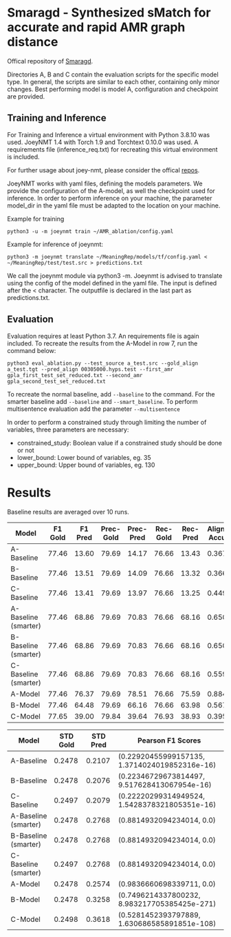 # Smaragd - Synthesized sMatch for accurate and rapid AMR graph distance
Offical repository of [Smaragd](https://arxiv.org/abs/2203.13226).

Directories A, B and C contain the evaluation scripts for the specific model type. In general, the scripts are similar 
to each other, containing only minor changes. Best performing model is model A, configuration and checkpoint
are provided.

## Training and Inference

For Training and Inference a virtual environment with Python 3.8.10 was used. JoeyNMT 1.4 with Torch 1.9 and 
Torchtext 0.10.0 was used. A requirements file (inference_req.txt) for recreating this virtual environment is included.
 
For further usage about joey-nmt, please consider the offical [repos](https://github.com/joeynmt/joeynmt).

JoeyNMT works with yaml files, defining the models parameters. We provide the configuration of the A-model, as
well the checkpoint used for inference. In order to perform inference on your machine, the parameter model_dir
in the yaml file must be adapted to the location on your machine.

Example for training
```
python3 -u -m joeynmt train ~/AMR_ablation/config.yaml
```

Example for inference of joeynmt:
```
python3 -m joeynmt translate ~/MeaningRep/models/tf/config.yaml < ~/MeaningRep/test/test.src > predictions.txt
```
We call the joeynmt module via python3 -m. Joeynmt is advised to translate using the config of the model 
defined in the yaml file. The input is defined after the < character. The outputfile is declared in the last 
part as predictions.txt.

## Evaluation

Evaluation requires at least Python 3.7. An requirements file is again included. 
To recreate the results from the A-Model in row 7, run the command below:
```
python3 eval_ablation.py --test_source a_test.src --gold_align a_test.tgt --pred_align 00305000.hyps.test --first_amr 
gpla_first_test_set_reduced.txt --second_amr gpla_second_test_set_reduced.txt
```
To recreate the normal baseline, add `--baseline` to the command. For the smarter baseline add `--baseline`
 and `--smart_baseline`.  To perform multisentence evaluation add the parameter `--multisentence`
 
In order to perform a constrained study through limiting the number of variables, three parameters are necessary:

- constrained_study: Boolean value if a constrained study should be done or not
- lower_bound: Lower bound of variables, eg. 35
- upper_bound: Upper bound of variables, eg. 130

# Results

Baseline results are averaged over 10 runs.

| Model  | F1 Gold | F1 Pred | Prec-Gold | Prec-Pred | Rec-Gold | Rec-Pred | Alignment Accuracy
| ------------- | ------------- | ------------- | ------------- | ------------- | ------------- | ------------- | ------------- |
| A-Baseline | 77.46 | 13.60  | 79.69 | 14.17 | 76.66 | 13.43 | 0.3676 |
| B-Baseline | 77.46| 13.51 | 79.69 | 14.09| 76.66 | 13.32 | 0.3665 |
| C-Baseline | 77.46| 13.41 | 79.69 | 13.97| 76.66 | 13.25 | 0.4490 |
| A-Baseline (smarter) | 77.46 | 68.86  | 79.69  | 70.83  | 76.66  | 68.16  | 0.6500 |
| B-Baseline (smarter) | 77.46 | 68.86   | 79.69  | 70.83  | 76.66  | 68.16  | 0.6500 |
| C-Baseline (smarter) | 77.46 | 68.86   | 79.69  | 70.83  | 76.66  | 68.16 | 0.5594 |
| A-Model | 77.46| 76.37 | 79.69 | 78.51 | 76.66 | 75.59 | 0.8848 |
| B-Model | 77.46| 64.48 | 79.69 | 66.16 | 76.66 | 63.98 | 0.5677 |
| C-Model | 77.65| 39.00 | 79.84 | 39.64 | 76.93 | 38.93 | 0.3958 |

| Model  | STD Gold | STD Pred | Pearson F1 Scores | 
| ------------- | ------------- | ------------- | ------------- |
| A-Baseline | 0.2478  | 0.2107  | (0.22920455999157135, 1.3714024019852316e-16) |
| B-Baseline | 0.2478 | 0.2076| (0.22346729673814497, 9.517628413067954e-16) |
| C-Baseline | 0.2497  | 0.2079 | (0.22220299314949524, 1.5428378321805351e-16) | 
| A-Baseline (smarter) | 0.2478  | 0.2768 | (0.8814932094234014, 0.0)  |
| B-Baseline (smarter) | 0.2478  | 0.2768 | (0.8814932094234014, 0.0)  | 
| C-Baseline (smarter) | 0.2497 | 0.2768 | (0.8814932094234014, 0.0)   |
| A-Model | 0.2478 | 0.2574 | (0.9836660698339711, 0.0) | 
| B-Model | 0.2478 | 0.3258| (0.7496214337800232, 8.983217705385425e-271) | 
| C-Model | 0.2498 | 0.3618 | (0.5281452393797889, 1.630686585891851e-108) | 





